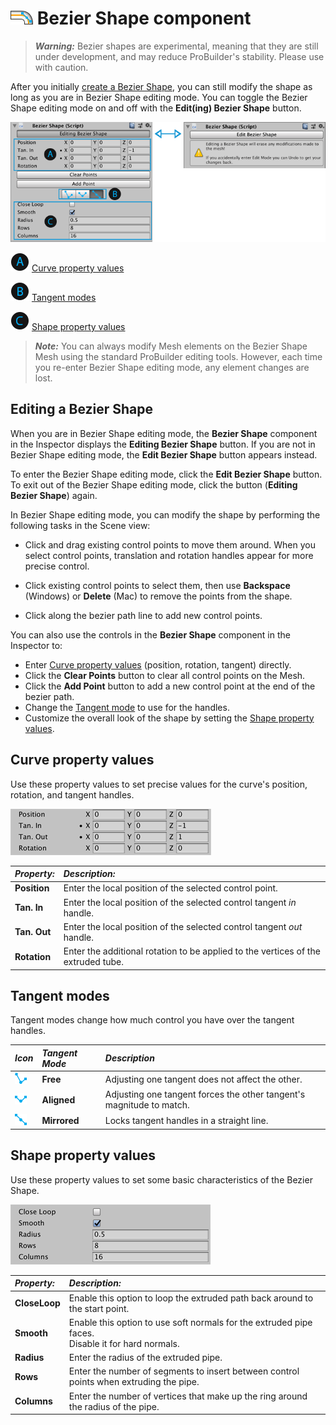 # ![Bezier Shape Icon](images/icons/NewBezierSpline.png) Bezier Shape component

> ***Warning:*** Bezier shapes are experimental, meaning that they are still under development, and may reduce ProBuilder's stability. Please use with caution.

After you initially [create a Bezier Shape](workflow-create-bezier.md), you can still modify the shape as long as you are in Bezier Shape editing mode. You can toggle the Bezier Shape editing mode on and off with the **Edit(ing) Bezier Shape** button.

![Bezier Shape component](images/Experimental_BezierInspector.png)

![A](images/LetterCircle_A.png) [Curve property values](#curve)

![B](images/LetterCircle_B.png) [Tangent modes](#tangent)

![C](images/LetterCircle_C.png) [Shape property values](#shape)



> ***Note:*** You can always modify Mesh elements on the Bezier Shape Mesh using the standard ProBuilder editing tools. However, each time you re-enter Bezier Shape editing mode, any element changes are lost.



## Editing a Bezier Shape

When you are in Bezier Shape editing mode, the **Bezier Shape** component in the Inspector displays the **Editing Bezier Shape** button. If you are not in Bezier Shape editing mode, the **Edit Bezier Shape** button appears instead.

To enter the Bezier Shape editing mode, click the **Edit Bezier Shape** button.  To exit out of the Bezier Shape editing mode, click the button (**Editing Bezier Shape**) again.



In Bezier Shape editing mode, you can modify the shape by performing the following tasks in the Scene view:

- Click and drag existing control points to move them around. When you select control points, translation and rotation handles appear for more precise control.
- Click existing control points to select them, then use **Backspace** (Windows) or **Delete** (Mac) to remove the points from the shape.

- Click along the bezier path line to add new control points.



You can also use the controls in the **Bezier Shape** component in the Inspector to:

- Enter [Curve property values](#curve) (position, rotation, tangent) directly.
- Click the __Clear Points__ button to clear all control points on the Mesh. 
- Click the __Add Point__ button to add a new control point at the end of the bezier path.
- Change the [Tangent mode](#tangent) to use for the handles.
- Customize the overall look of the shape by setting the [Shape property values](#shape).



<a name="curve"></a>

## Curve property values

Use these property values to set precise values for the curve's position, rotation, and tangent handles.

![Curve property values in the Bezier Shape component](images/bezier_curveprops.png)

| ***Property:*** | ***Description:***                                           |
| :-------------- | :----------------------------------------------------------- |
| __Position__    | Enter the local position of the selected control point.      |
| __Tan. In__     | Enter the local position of the selected control tangent *in* handle. |
| __Tan. Out__    | Enter the local position of the selected control tangent *out* handle. |
| __Rotation__    | Enter the additional rotation to be applied to the vertices of the extruded tube. |



<a name="tangent"></a>

## Tangent modes

Tangent modes change how much control you have over the tangent handles.

| ***Icon***                              | ***Tangent Mode*** | ***Description***                                            |
| :-------------------------------------- | :----------------- | :----------------------------------------------------------- |
| ![Free](images/Bezier_Free.png)         | **Free**           | Adjusting one tangent does not affect the other.             |
| ![Aligned](images/Bezier_Aligned.png)   | **Aligned**        | Adjusting one tangent forces the other tangent's magnitude to match. |
| ![Mirrored](images/Bezier_Mirrored.png) | **Mirrored**       | Locks tangent handles in a straight line.                    |



<a name="shape"></a>

## Shape property values

Use these property values to set some basic characteristics of the Bezier Shape.

![Curve property values in the Bezier Shape component](images/bezier_shapeprops.png)

| ***Property:*** | ***Description:***                                           |
| :-------------- | :----------------------------------------------------------- |
| __CloseLoop__   | Enable this option to loop the extruded path back around to the start point. |
| __Smooth__      | Enable this option to use soft normals for the extruded pipe faces.<br />Disable it for hard normals. |
| __Radius__      | Enter the radius of the extruded pipe.                       |
| __Rows__        | Enter the number of segments to insert between control points when extruding the pipe. |
| __Columns__     | Enter the number of vertices that make up the ring around the radius of the pipe. |




